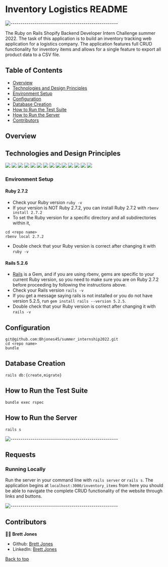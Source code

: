 # Inventory Logistics README

![-----------------------------------------------------](https://raw.githubusercontent.com/andreasbm/readme/master/assets/lines/rainbow.png)

The Ruby on Rails Shopify Backend Developer Intern Challenge summer 2022.  The task of this application is to build an inventory tracking web application for a logistics company.  The application features full CRUD functionality for inventory items and allows for a single feature to export all product data to a CSV file.


## Table of Contents
- [Overview](#overview)
- [Technologies and Design Principles](#technologies-and-design-principles)
- [Environment Setup](#environment-setup)
- [Configuration](#configuration)
- [Database Creation](#database-creation)
- [How to Run the Test Suite](#how-to-run-the-test-suite)
- [How to Run the Server](#how-to-run-the-server)
- [Contributors](#contributors)

## Overview

## Technologies and Design Principles
<p>
  <img src="https://img.shields.io/badge/Atom-66595C.svg?&style=flaste&logo=atom&logoColor=white" />  
  <img src="https://img.shields.io/badge/Git-F05032.svg?&style=flaste&logo=git&logoColor=white" />
  <img src="https://img.shields.io/badge/GitHub-181717.svg?&style=flaste&logo=github&logoColor=white" />
  <img src="https://img.shields.io/badge/PostgreSQL-4169E1.svg?&style=flaste&logo=postgresql&logoColor=white" />
  <img src="https://img.shields.io/badge/rspec-b81818.svg?&style=flaste&logo=rubygems&logoColor=white" />
  <img src="https://img.shields.io/badge/pry-b81818.svg?&style=flaste&logo=rubygems&logoColor=white" />  
  <img src="https://img.shields.io/badge/capybara-b81818.svg?&style=flaste&logo=rubygems&logoColor=white" />  
  <img src="https://img.shields.io/badge/launchy-b81818.svg?&style=flaste&logo=rubygems&logoColor=white" />  
  <img src="https://img.shields.io/badge/rubocop-b81818.svg?&style=flaste&logo=rubygems&logoColor=white" /> 
  <img src="https://img.shields.io/badge/simplecov-b81818.svg?&style=flaste&logo=rubygems&logoColor=white" />
  <img src="https://img.shields.io/badge/shoulda--matchers-b81818.svg?&style=flaste&logo=rubygems&logoColor=white" />
  <img src="https://img.shields.io/badge/OOP-b87818.svg?&style=flaste&logo=OOP&logoColor=white" />
  <img src="https://img.shields.io/badge/TDD-b8b018.svg?&style=flaste&logo=TDD&logoColor=white" />
  <img src="https://img.shields.io/badge/MVC-33b818.svg?&style=flaste&logo=MVC&logoColor=white" />
</p>

</p>

### Environment Setup
#### Ruby 2.7.2
- Check your Ruby version `ruby -v`
- If your version is NOT Ruby 2.7.2, you can install Ruby 2.7.2 with `rbenv install 2.7.2`
- To set the Ruby version for a specific directory and all subdirectories within it,
```
cd <repo name>
rbenv local 2.7.2
```
- Double check that your Ruby version is correct after changing it with `ruby -v`

#### Rails 5.2.6
- [Rails](https://guides.rubyonrails.org/v5.0/getting_started.html) is a Gem, and if you are using rbenv, gems are specific to your current Ruby version, so you need to make sure you are on Ruby 2.7.2 before proceeding by following the instructions above.
- Check your Rails version `rails -v`
- If you get a message saying rails is not installed or you do not have version 5.2.5, run `gem install rails --version 5.2.5`.
- Double check that your Ruby version is correct after changing it with `rails -v`

## Configuration
```
git@github.com:Bhjones45/summer_internship2022.git
cd <repo name>
bundle
```

## Database Creation
```
rails db:{create,migrate}
```

## How to Run the Test Suite
```
bundle exec rspec
```

## How to Run the Server
```
rails s
```
![-----------------------------------------------------](https://raw.githubusercontent.com/andreasbm/readme/master/assets/lines/rainbow.png)
## Requests


### Running Locally
Run the server in your command line with `rails server` or `rails s`. The application begins at `localhost:3000/inventory_items` from here you should be able to navigate the complete CRUD functionality of the website through links and buttons. 



![-----------------------------------------------------](https://raw.githubusercontent.com/andreasbm/readme/master/assets/lines/rainbow.png)

## Contributors

🧑‍🌾  **Brett Jones**
- Github: [Brett Jones](https://github.com/Bhjones45)
- LinkedIn: [Brett Jones](https://www.linkedin.com/in/brett-h-jones/)

[Back to top](#overview)
